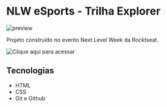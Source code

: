 # NLW eSports - Trilha Explorer

![preview](./.danielezanetti.github.io_nlw-trilha-explorer_.png)

Projeto construído no evento Next Level Week da Rocktseat.

![Clique aqui para acessar](https://danielezanetti.github.io/nlw-trilha-explorer/)

## Tecnologias 

- HTML
- CSS
- Git e Github